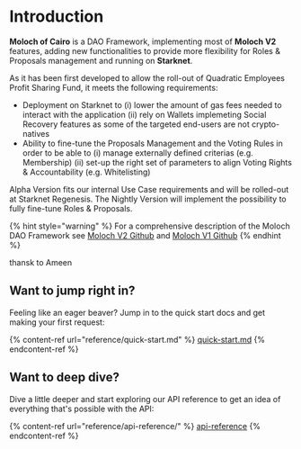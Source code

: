 # Introduction

**Moloch of Cairo** is a DAO Framework, implementing most of **Moloch V2** features, adding new functionalities to provide more flexibility for Roles & Proposals management and running on **Starknet**.

As it has been first developed to allow the roll-out of Quadratic Employees Profit Sharing Fund, it meets the following requirements:

* Deployment on Starknet to (i) lower the amount of gas fees needed to interact with the application (ii) rely on Wallets implemeting Social Recovery features as some of the targeted end-users are not crypto-natives
* Ability to fine-tune the Proposals Management and the Voting Rules in order to be able to (i) manage externally defined criterias (e.g. Membership) (ii) set-up the right set of parameters to align Voting Rights & Accountability (e.g. Whitelisting)

Alpha Version fits our internal Use Case requirements and will be rolled-out at Starknet Regenesis. The Nightly Version will implement the possibility to fully fine-tune Roles & Proposals.

{% hint style="warning" %}
For a comprehensive description of the Moloch DAO Framework see [Moloch V2 Github](https://github.com/MolochVentures/moloch) and [Moloch V1 Github](https://github.com/MolochVentures/moloch/tree/minimal-revenue/v1\_contracts)
{% endhint %}

thansk to Ameen

## Want to jump right in?

Feeling like an eager beaver? Jump in to the quick start docs and get making your first request:

{% content-ref url="reference/quick-start.md" %}
[quick-start.md](reference/quick-start.md)
{% endcontent-ref %}

## Want to deep dive?

Dive a little deeper and start exploring our API reference to get an idea of everything that's possible with the API:

{% content-ref url="reference/api-reference/" %}
[api-reference](reference/api-reference/)
{% endcontent-ref %}
